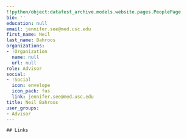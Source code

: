 ```yaml
---
!!python/object:datafest_archive.models.website.pages.PeoplePage
bio: ''
education: null
email: jennifer.see@med.usc.edu
first_name: Neil
last_name: Bahroos
organizations:
- !Organization
  name: null
  url: null
role: Advisor
social:
- !Social
  icon: envelope
  icon_pack: fas
  link: jennifer.see@med.usc.edu
title: Neil Bahroos
user_groups:
- Advisor
---
```


    ## Links
    